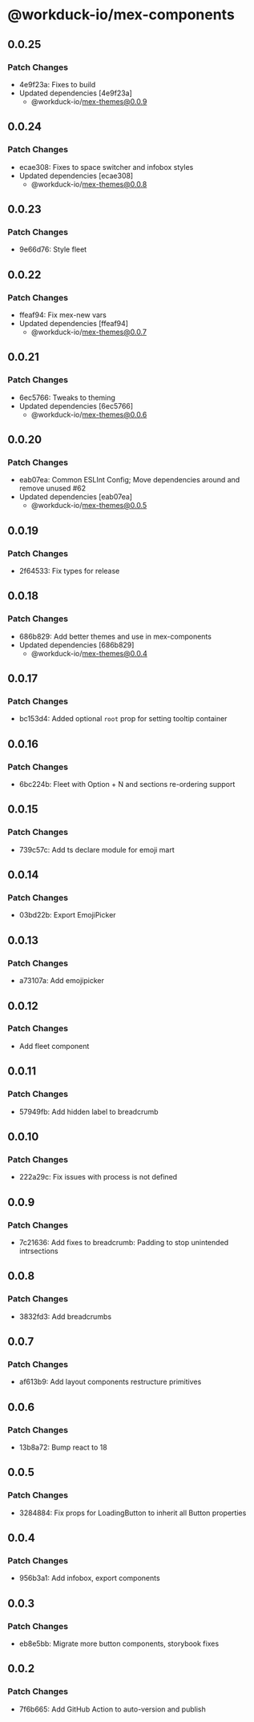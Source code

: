 # @workduck-io/mex-components

## 0.0.25

### Patch Changes

- 4e9f23a: Fixes to build
- Updated dependencies [4e9f23a]
  - @workduck-io/mex-themes@0.0.9

## 0.0.24

### Patch Changes

- ecae308: Fixes to space switcher and infobox styles
- Updated dependencies [ecae308]
  - @workduck-io/mex-themes@0.0.8

## 0.0.23

### Patch Changes

- 9e66d76: Style fleet

## 0.0.22

### Patch Changes

- ffeaf94: Fix mex-new vars
- Updated dependencies [ffeaf94]
  - @workduck-io/mex-themes@0.0.7

## 0.0.21

### Patch Changes

- 6ec5766: Tweaks to theming
- Updated dependencies [6ec5766]
  - @workduck-io/mex-themes@0.0.6

## 0.0.20

### Patch Changes

- eab07ea: Common ESLInt Config; Move dependencies around and remove unused #62
- Updated dependencies [eab07ea]
  - @workduck-io/mex-themes@0.0.5

## 0.0.19

### Patch Changes

- 2f64533: Fix types for release

## 0.0.18

### Patch Changes

- 686b829: Add better themes and use in mex-components
- Updated dependencies [686b829]
  - @workduck-io/mex-themes@0.0.4

## 0.0.17

### Patch Changes

- bc153d4: Added optional `root` prop for setting tooltip container

## 0.0.16

### Patch Changes

- 6bc224b: Fleet with Option + N and sections re-ordering support

## 0.0.15

### Patch Changes

- 739c57c: Add ts declare module for emoji mart

## 0.0.14

### Patch Changes

- 03bd22b: Export EmojiPicker

## 0.0.13

### Patch Changes

- a73107a: Add emojipicker

## 0.0.12

### Patch Changes

- Add fleet component

## 0.0.11

### Patch Changes

- 57949fb: Add hidden label to breadcrumb

## 0.0.10

### Patch Changes

- 222a29c: Fix issues with process is not defined

## 0.0.9

### Patch Changes

- 7c21636: Add fixes to breadcrumb: Padding to stop unintended intrsections

## 0.0.8

### Patch Changes

- 3832fd3: Add breadcrumbs

## 0.0.7

### Patch Changes

- af613b9: Add layout components restructure primitives

## 0.0.6

### Patch Changes

- 13b8a72: Bump react to 18

## 0.0.5

### Patch Changes

- 3284884: Fix props for LoadingButton to inherit all Button properties

## 0.0.4

### Patch Changes

- 956b3a1: Add infobox, export components

## 0.0.3

### Patch Changes

- eb8e5bb: Migrate more button components, storybook fixes

## 0.0.2

### Patch Changes

- 7f6b665: Add GitHub Action to auto-version and publish
